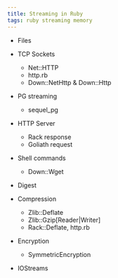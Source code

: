 ```yaml
---
title: Streaming in Ruby
tags: ruby streaming memory
---
```


* Files

* TCP Sockets
  * Net::HTTP
  * http.rb
  * Down::NetHttp & Down::Http

* PG streaming
  - sequel_pg

* HTTP Server
  - Rack response
  - Goliath request

* Shell commands
  * Down::Wget

* Digest

* Compression
  - Zlib::Deflate
  - Zlib::Gzip[Reader|Writer]
  - Rack::Deflate, http.rb

* Encryption
  - SymmetricEncryption

* IOStreams
